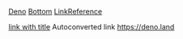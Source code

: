[Deno](https://deno.land)
[Bottom](#bottom)
[LinkReference]

[LinkReference]: https://deno.land/x

[link with title](https://deno.land "title text!")
Autoconverted link https://deno.land